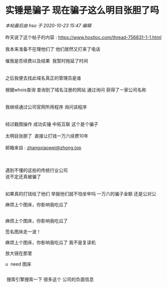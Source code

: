 # 实锤是骗子 现在骗子这么明目张胆了吗


<i class="pstatus"> 本帖最后由 hso 于 2020-10-23 15:47 编辑 </i><br />
<br />
昨天说了这个帖子的内容 : https://www.hostloc.com/thread-756831-1-1.html<br />
<br />
我本来准备不在理他们了 他们居然又打来了电话 <br />
<br />
催我是否续费以及结果&nbsp;&nbsp;我暂时拖延了时间<br />
<br />
<br />
之后我便去找此域名真正的管理员是谁<br />
<br />
根据whois查询 查询到了域名注册的网站 通过询问 获得了一家公司名称<br />
<br />
<img id="aimg_rE0od" onclick="zoom(this, this.src, 0, 0, 0)" class="zoom" src="https://s1.ax1x.com/2020/10/23/BA0xxS.png" onmouseover="img_onmouseoverfunc(this)" onload="thumbImg(this)" border="0" alt="" /><br />
<br />
我继续通过公司官网所用程序 询问该程序<br />
<br />
<img id="aimg_NZqgZ" onclick="zoom(this, this.src, 0, 0, 0)" class="zoom" src="https://s1.ax1x.com/2020/10/23/BA0v28.png" onmouseover="img_onmouseoverfunc(this)" onload="thumbImg(this)" border="0" alt="" /><br />
<img id="aimg_CWM9u" onclick="zoom(this, this.src, 0, 0, 0)" class="zoom" src="https://s1.ax1x.com/2020/10/23/BA0j8f.png" onmouseover="img_onmouseoverfunc(this)" onload="thumbImg(this)" border="0" alt="" /><br />
<br />
经过截图操作 成功实锤 中拓互联 这个是个骗子<br />
<br />
太明目张胆了&nbsp;&nbsp;直接让打钱一万六续费10年<br />
<br />
邮箱来自 : <a href="mailto:zhangxiaowei@zhong.top">zhangxiaowei@zhong.top</a><br />
<br />
<img id="aimg_gf6Z8" onclick="zoom(this, this.src, 0, 0, 0)" class="zoom" src="https://s1.ax1x.com/2020/10/23/BADfXD.png" onmouseover="img_onmouseoverfunc(this)" onload="thumbImg(this)" border="0" alt="" /><br />
<br />
<img id="aimg_Jd5ye" onclick="zoom(this, this.src, 0, 0, 0)" class="zoom" src="https://s1.ax1x.com/2020/10/23/BArwCt.png" onmouseover="img_onmouseoverfunc(this)" onload="thumbImg(this)" border="0" alt="" /><br />
<br />
遇到不懂的这些的传统行业公司<br />
说不定还真被骗了<br />
<br />
<br />
如果真的打钱给了他们 举报他们就不怕坐牢吗 一万六的骗子金额 还是公对公

麻烦上个图床，你影响我吃瓜了

<br />
麻烦上个图床，你影响我吃瓜了

签名图床走一波！

麻烦上个图床，你影响我吃瓜了 我不是复读机

放大镜在那里

u&nbsp;&nbsp;need 图床

<img id="aimg_Qd92Z" onclick="zoom(this, this.src, 0, 0, 0)" class="zoom" src="https://mjjzp.cf/2020/10/23/66456553d2c75.png" onmouseover="img_onmouseoverfunc(this)" onload="thumbImg(this)" border="0" alt="" />

<img src="static/image/smiley/default/lol.gif" smilieid="12" border="0" alt="" /><img src="static/image/smiley/default/lol.gif" smilieid="12" border="0" alt="" /> 搜索引擎搜索一下 很多这个 公司的负面信息
